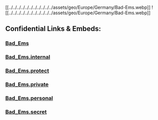 ﻿



[[../../../../../../../../../../../assets/geo/Europe/Germany/Bad-Ems.webp]] 
![[../../../../../../../../../../../assets/geo/Europe/Germany/Bad-Ems.webp]] 

## Confidential Links & Embeds: 

### [Bad_Ems](/_public/Earth/Continent/Europe/Europe~Central/Germany/Germany~West/Rheinland-Pfalz/counties~RP/Rhein-Lahn-Kreis/cities~Rhein-Lahn-Kreis/Bad_Ems.md) 

### [Bad_Ems.internal](/_internal/Earth/Continent/Europe/Europe~Central/Germany/Germany~West/Rheinland-Pfalz/counties~RP/Rhein-Lahn-Kreis/cities~Rhein-Lahn-Kreis/Bad_Ems.internal.md) 

### [Bad_Ems.protect](/_protect/Earth/Continent/Europe/Europe~Central/Germany/Germany~West/Rheinland-Pfalz/counties~RP/Rhein-Lahn-Kreis/cities~Rhein-Lahn-Kreis/Bad_Ems.protect.md) 

### [Bad_Ems.private](/_private/Earth/Continent/Europe/Europe~Central/Germany/Germany~West/Rheinland-Pfalz/counties~RP/Rhein-Lahn-Kreis/cities~Rhein-Lahn-Kreis/Bad_Ems.private.md) 

### [Bad_Ems.personal](/_personal/Earth/Continent/Europe/Europe~Central/Germany/Germany~West/Rheinland-Pfalz/counties~RP/Rhein-Lahn-Kreis/cities~Rhein-Lahn-Kreis/Bad_Ems.personal.md) 

### [Bad_Ems.secret](/_secret/Earth/Continent/Europe/Europe~Central/Germany/Germany~West/Rheinland-Pfalz/counties~RP/Rhein-Lahn-Kreis/cities~Rhein-Lahn-Kreis/Bad_Ems.secret.md) 
